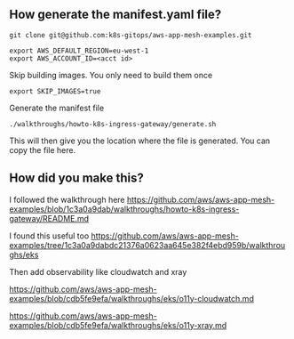 How generate the manifest.yaml file?
-------

```
git clone git@github.com:k8s-gitops/aws-app-mesh-examples.git

export AWS_DEFAULT_REGION=eu-west-1
export AWS_ACCOUNT_ID=<acct id>
```

Skip building images. You only need to build them once

```
export SKIP_IMAGES=true
```

Generate the manifest file

```
./walkthroughs/howto-k8s-ingress-gateway/generate.sh
```

This will then give you the location where the file is generated. You can copy the file here.


How did you make this? 
----

I followed the walkthrough here https://github.com/aws/aws-app-mesh-examples/blob/1c3a0a9dab/walkthroughs/howto-k8s-ingress-gateway/README.md

I found this useful too https://github.com/aws/aws-app-mesh-examples/tree/1c3a0a9dabdc21376a0623aa645e382f4ebd959b/walkthroughs/eks

Then add observability like cloudwatch and xray

https://github.com/aws/aws-app-mesh-examples/blob/cdb5fe9efa/walkthroughs/eks/o11y-cloudwatch.md

https://github.com/aws/aws-app-mesh-examples/blob/cdb5fe9efa/walkthroughs/eks/o11y-xray.md

